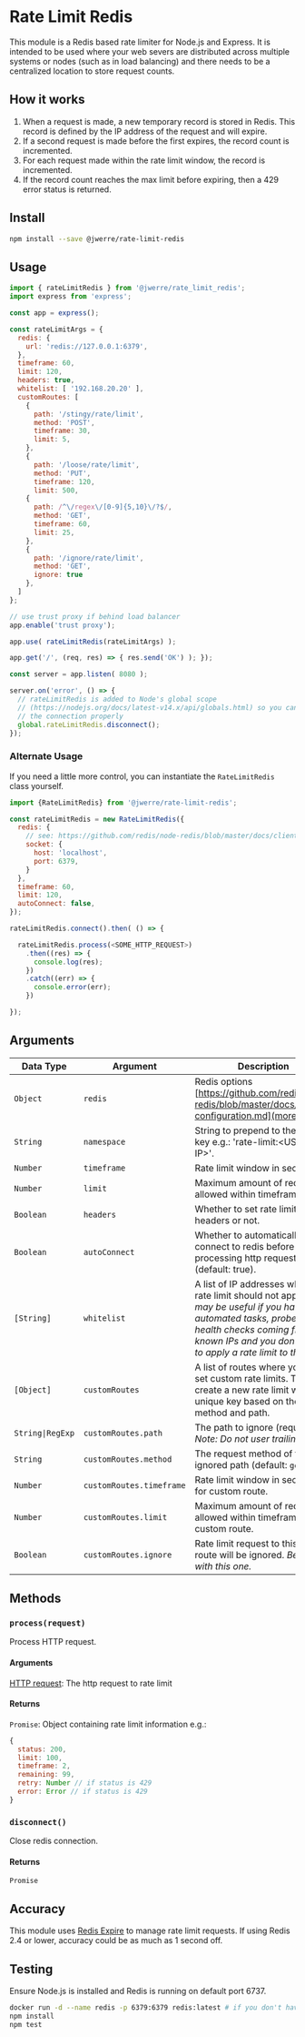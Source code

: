 # Rate Limit Redis

This module is a Redis based rate limiter for Node.js and Express. It is intended to be used where your web severs are distributed across multiple systems or nodes (such as in load balancing) and there needs to be a centralized location to store request counts.

## How it works

1. When a request is made, a new temporary record is stored in Redis. This record is defined by the IP address of the request and will expire.
1. If a second request is made before the first expires, the record count is incremented.
1. For each request made within the rate limit window, the record is incremented.
1. If the record count reaches the max limit before expiring, then a 429 error status is returned.

## Install

```bash
npm install --save @jwerre/rate-limit-redis
```

## Usage

```js
import { rateLimitRedis } from '@jwerre/rate_limit_redis';
import express from 'express';

const app = express();

const rateLimitArgs = {
  redis: {
    url: 'redis://127.0.0.1:6379',
  },
  timeframe: 60,
  limit: 120,
  headers: true,
  whitelist: [ '192.168.20.20' ],
  customRoutes: [
    {
      path: '/stingy/rate/limit',
      method: 'POST',
      timeframe: 30,
      limit: 5,
    },
    {
      path: '/loose/rate/limit',
      method: 'PUT',
      timeframe: 120,
      limit: 500,
    {
      path: /^\/regex\/[0-9]{5,10}\/?$/,
      method: 'GET',
      timeframe: 60,
      limit: 25,
    },
    {
      path: '/ignore/rate/limit',
      method: 'GET',
      ignore: true
    },
  ]
};

// use trust proxy if behind load balancer
app.enable('trust proxy');

app.use( rateLimitRedis(rateLimitArgs) );

app.get('/', (req, res) => { res.send('OK') ); });

const server = app.listen( 8080 );

server.on('error', () => {
  // rateLimitRedis is added to Node's global scope 
  // (https://nodejs.org/docs/latest-v14.x/api/globals.html) so you can close 
  // the connection properly
  global.rateLimitRedis.disconnect();
});

```

### Alternate Usage

If you need a little more control, you can instantiate the `RateLimitRedis` class yourself.

```js
import {RateLimitRedis} from '@jwerre/rate-limit-redis';

const rateLimitRedis = new RateLimitRedis({
  redis: {
    // see: https://github.com/redis/node-redis/blob/master/docs/client-configuration.md
    socket: {
      host: 'localhost',
      port: 6379,
    }
  },
  timeframe: 60,
  limit: 120,
  autoConnect: false,
});

rateLimitRedis.connect().then( () => {

  rateLimitRedis.process(<SOME_HTTP_REQUEST>)
    .then((res) => {
      console.log(res);
    })
    .catch((err) => {
      console.error(err);
    })

});


```

## Arguments

| Data Type | Argument | Description |
| --  | --  | --   |
| `Object`  | `redis` | Redis options [https://github.com/redis/node-redis/blob/master/docs/client-configuration.md](more...) |
| `String`  | `namespace` | String to prepend to the Redis key e.g.: 'rate-limit:\<USER-IP\>'. |
| `Number`  | `timeframe` | Rate limit window in seconds. |
| `Number`  | `limit` | Maximum amount of requests allowed within timeframe. |
| `Boolean`  | `headers` | Whether to set rate limit headers or not. |
| `Boolean`  | `autoConnect` | Whether to automatically connect to redis before processing http request (default: true). |
| `[String]` | `whitelist` | A list of IP addresses where rate limit should not apply. *This may be useful if you have automated tasks, probes or health checks coming from known IPs and you don't want to apply a rate limit to them.* |
| `[Object]` | `customRoutes` | A list of routes where you can set custom rate limits. This will create a new rate limit with a unique key based on the IP, method and path. |
| `String\|RegExp`| `customRoutes.path` | The path to ignore (required). *Note: Do not user trailing slash.*|
| `String`  | `customRoutes.method` | The request method of the ignored path (default: `get`). |
| `Number`  | `customRoutes.timeframe` | Rate limit window in seconds for custom route. |
| `Number`  | `customRoutes.limit` | Maximum amount of requests allowed within timeframe for custom route. |
| `Boolean`  | `customRoutes.ignore` | Rate limit request to this custom route will be ignored. *Be careful with this one.* |

## Methods

### `process(request)`

Process HTTP request.

#### Arguments

[HTTP request](https://nodejs.org/docs/latest-v14.x/api/http.html#http_class_http_clientrequest): The http request to rate limit

#### Returns

`Promise`: Object containing rate limit information e.g.:

```js
{
  status: 200,
  limit: 100,
  timeframe: 2,
  remaining: 99,
  retry: Number // if status is 429
  error: Error // if status is 429
}
```

### `disconnect()`

Close redis connection.

#### Returns

`Promise`

## Accuracy

This module uses [Redis Expire](https://redis.io/commands/expire) to manage rate limit requests. If using Redis 2.4 or lower, accuracy could be as much as 1 second off.

## Testing

Ensure Node.js is installed and Redis is running on default port 6737.

```sh
docker run -d --name redis -p 6379:6379 redis:latest # if you don't have redis running locally already
npm install
npm test
```
